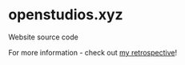 # openstudios.xyz
Website source code

For more information - check out [my retrospective](https://paulbrzeski.medium.com/building-a-cool-3d-website-tips-tricks-and-lessons-learned-a17a81501470)!
